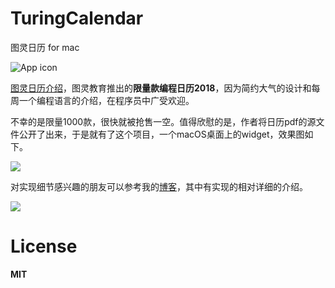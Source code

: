 # TuringCalendar
图灵日历 for mac

![App icon](https://ws2.sinaimg.cn/large/006tNc79ly1foa07bfam5j3074074wey.jpg)

[图灵日历介绍](http://www.ituring.com.cn/book/details/2625)，图灵教育推出的**限量款编程日历2018**，因为简约大气的设计和每周一个编程语言的介绍，在程序员中广受欢迎。

不幸的是限量1000款，很快就被抢售一空。值得欣慰的是，作者将日历pdf的源文件公开了出来，于是就有了这个项目，一个macOS桌面上的widget，效果图如下。

![](https://ws1.sinaimg.cn/large/006tNc79ly1fo9z6yw8fuj31dm1hkx6p.jpg)

对实现细节感兴趣的朋友可以参考我的[博客](http://zhihaozhang.github.io/2018/02/10/turingCal/)，其中有实现的相对详细的介绍。

![](https://ws2.sinaimg.cn/large/006tNc79ly1foaaqel4dwj30u011i448.jpg)

# License

**MIT**
